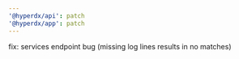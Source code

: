 ```yaml
---
'@hyperdx/api': patch
'@hyperdx/app': patch
---
```


fix: services endpoint bug (missing log lines results in no matches)
